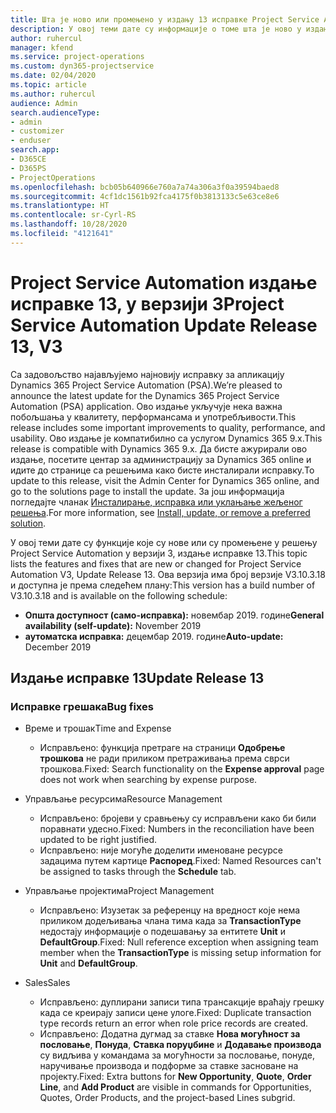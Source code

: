 ```yaml
---
title: Шта је ново или промењено у издању 13 исправке Project Service Automation верзије 3
description: У овој теми дате су информације о томе шта је ново у издању исправке 13 за Project Service Automation у верзији 3.
author: ruhercul
manager: kfend
ms.service: project-operations
ms.custom: dyn365-projectservice
ms.date: 02/04/2020
ms.topic: article
ms.author: ruhercul
audience: Admin
search.audienceType:
- admin
- customizer
- enduser
search.app:
- D365CE
- D365PS
- ProjectOperations
ms.openlocfilehash: bcb05b640966e760a7a74a306a3f0a39594baed8
ms.sourcegitcommit: 4cf1dc1561b92fca4175f0b3813133c5e63ce8e6
ms.translationtype: HT
ms.contentlocale: sr-Cyrl-RS
ms.lasthandoff: 10/28/2020
ms.locfileid: "4121641"
---
```

# <a name="project-service-automation-update-release-13-v3"></a><span data-ttu-id="ca370-103">Project Service Automation издање исправке 13, у верзији 3</span><span class="sxs-lookup"><span data-stu-id="ca370-103">Project Service Automation Update Release 13, V3</span></span>
<span data-ttu-id="ca370-104">Са задовољство најављујемо најновију исправку за апликацију Dynamics 365 Project Service Automation (PSA).</span><span class="sxs-lookup"><span data-stu-id="ca370-104">We’re pleased to announce the latest update for the Dynamics 365 Project Service Automation (PSA) application.</span></span> <span data-ttu-id="ca370-105">Ово издање укључује нека важна побољшања у квалитету, перформансама и употребљивости.</span><span class="sxs-lookup"><span data-stu-id="ca370-105">This release includes some important improvements to quality, performance, and usability.</span></span> <span data-ttu-id="ca370-106">Ово издање је компатибилно са услугом Dynamics 365 9.x.</span><span class="sxs-lookup"><span data-stu-id="ca370-106">This release is compatible with Dynamics 365 9.x.</span></span> <span data-ttu-id="ca370-107">Да бисте ажурирали ово издање, посетите центар за администрацију за Dynamics 365 online и идите до странице са решењима како бисте инсталирали исправку.</span><span class="sxs-lookup"><span data-stu-id="ca370-107">To update to this release, visit the Admin Center for Dynamics 365 online, and go to the solutions page to install the update.</span></span> <span data-ttu-id="ca370-108">За још информација погледајте чланак [Инсталирање, исправка или уклањање жељеног решења](https://docs.microsoft.com/power-platform/admin/install-remove-preferred-solution).</span><span class="sxs-lookup"><span data-stu-id="ca370-108">For more information, see [Install, update, or remove a preferred solution](https://docs.microsoft.com/power-platform/admin/install-remove-preferred-solution).</span></span>

<span data-ttu-id="ca370-109">У овој теми дате су функције које су нове или су промењене у решењу Project Service Automation у верзији 3, издање исправке 13.</span><span class="sxs-lookup"><span data-stu-id="ca370-109">This topic lists the features and fixes that are new or changed for Project Service Automation V3, Update Release 13.</span></span> <span data-ttu-id="ca370-110">Ова верзија има број верзије V3.10.3.18 и доступна је према следећем плану:</span><span class="sxs-lookup"><span data-stu-id="ca370-110">This version has a build number of V3.10.3.18 and is available on the following schedule:</span></span>

- <span data-ttu-id="ca370-111">**Општа доступност (само-исправка):** новембар 2019. године</span><span class="sxs-lookup"><span data-stu-id="ca370-111">**General availability (self-update):** November 2019</span></span>
- <span data-ttu-id="ca370-112">**аутоматска исправка:** децембар 2019. године</span><span class="sxs-lookup"><span data-stu-id="ca370-112">**Auto-update:** December 2019</span></span>


## <a name="update-release-13"></a><span data-ttu-id="ca370-113">Издање исправке 13</span><span class="sxs-lookup"><span data-stu-id="ca370-113">Update Release 13</span></span> 

### <a name="bug-fixes"></a><span data-ttu-id="ca370-114">Исправке грешака</span><span class="sxs-lookup"><span data-stu-id="ca370-114">Bug fixes</span></span>

- <span data-ttu-id="ca370-115">Време и трошак</span><span class="sxs-lookup"><span data-stu-id="ca370-115">Time and Expense</span></span>

     - <span data-ttu-id="ca370-116">Исправљено: функција претраге на страници **Одобрење трошкова** не ради приликом претраживања према сврси трошкова.</span><span class="sxs-lookup"><span data-stu-id="ca370-116">Fixed: Search functionality on the **Expense approval** page does not work when searching by expense purpose.</span></span>

- <span data-ttu-id="ca370-117">Управљање ресурсима</span><span class="sxs-lookup"><span data-stu-id="ca370-117">Resource Management</span></span>

     - <span data-ttu-id="ca370-118">Исправљено: бројеви у сравњењу су исправљени како би били поравнати удесно.</span><span class="sxs-lookup"><span data-stu-id="ca370-118">Fixed: Numbers in the reconciliation have been updated to be right justified.</span></span>
     - <span data-ttu-id="ca370-119">Исправљено: није могуће доделити именоване ресурсе задацима путем картице **Распоред**.</span><span class="sxs-lookup"><span data-stu-id="ca370-119">Fixed: Named Resources can't be assigned to tasks through the **Schedule** tab.</span></span>

- <span data-ttu-id="ca370-120">Управљање пројектима</span><span class="sxs-lookup"><span data-stu-id="ca370-120">Project Management</span></span>

     - <span data-ttu-id="ca370-121">Исправљено: Изузетак за референцу на вредност које нема приликом додељивања члана тима када за **TransactionType** недостају информације о подешавању за ентитете **Unit** и **DefaultGroup**.</span><span class="sxs-lookup"><span data-stu-id="ca370-121">Fixed: Null reference exception when assigning team member when the **TransactionType** is missing setup information for **Unit** and **DefaultGroup**.</span></span>

- <span data-ttu-id="ca370-122">Sales</span><span class="sxs-lookup"><span data-stu-id="ca370-122">Sales</span></span>

     - <span data-ttu-id="ca370-123">Исправљено: дуплирани записи типа трансакције враћају грешку када се креирају записи цене улоге.</span><span class="sxs-lookup"><span data-stu-id="ca370-123">Fixed: Duplicate transaction type records return an error when role price records are created.</span></span>
     - <span data-ttu-id="ca370-124">Исправљено: Додатна дугмад за ставке **Нова могућност за пословање**, **Понуда**, **Ставка поруџбине** и **Додавање производа** су видљива у командама за могућности за пословање, понуде, наручивање производа и подформе за ставке засноване на пројекту.</span><span class="sxs-lookup"><span data-stu-id="ca370-124">Fixed: Extra buttons for **New Opportunity**, **Quote**, **Order Line**, and **Add Product** are visible in commands for Opportunities, Quotes, Order Products, and the project-based Lines subgrid.</span></span>


